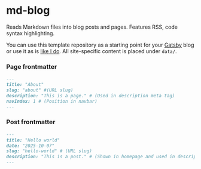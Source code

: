 
# md-blog

Reads Markdown files into blog posts and pages. Features RSS, code syntax highlighting.

You can use this template repository as a starting point for your [Gatsby](https://www.gatsbyjs.com/) blog or use it as is [like I do](https://ogoregen.com). All site-specific content is placed under `data/`.

### Page frontmatter

```md
---
title: "About"
slug: "about" #(URL slug)
description: "This is a page." # (Used in description meta tag)
navIndex: 1 # (Position in navbar)
---
```

### Post frontmatter

```md
---
title: "Hello world"
date: "2025-10-07"
slug: "hello-world" # (URL slug)
description: "This is a post." # (Shown in homepage and used in description meta tag)
---
```
